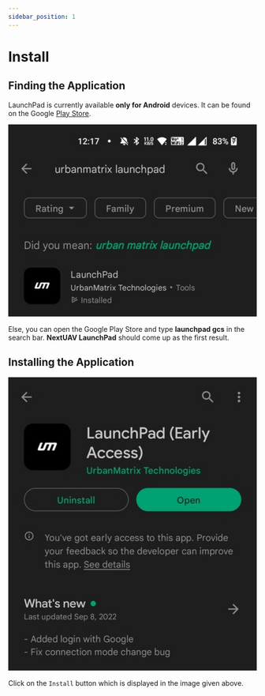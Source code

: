 ```yaml
---
sidebar_position: 1
---
```


# Install

## Finding the Application

LaunchPad is currently available **only for Android** devices. It can be found on the Google [Play Store](https://play.google.com/store/apps/details?id=com.urbanmatrix.android.launchpad).

![Google Play Store](./img/install-play-store.jpg)

Else, you can open the Google Play Store and type **launchpad gcs** in the search bar. **NextUAV LaunchPad** should come up as the first result.

## Installing the Application

![Install](./img/install-install.jpg)

Click on the `Install` button which is displayed in the image given above.
